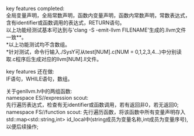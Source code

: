 key features completed:  
全局变量声明，全局常数声明，函数内变量声明，函数内常数声明，常数表达式，含有identifier或函数调用的表达式，RETURN语句。  
以上功能经测试基本可达到与'clang -S -emit-llvm FILENAME'生成的.llvm文件一致**。  
*以上功能测试均不含数组。  
*针对测试，命令行输入./SysY可从test\[NUM\].c(NUM = 0,1,2,3,4...)中分别读取.c程序后生成对应的llvm\[NUM\].ll文件。    

key features 还在做:  
IF语句，WHILE语句，数组。    

关于genllvm.h中的两组函数:  
namespace ES//expression scout:  
先行遍历表达式，检查有无identifier或函数调用，若有返回非0，若无返回0;  
namespace FS//function scout:
先行遍历函数，将该函数中所有变量声明存入std::map\<std::string,int\> id_local中(string成员为变量名称,int成员为变量序号),以便后续操作;  

